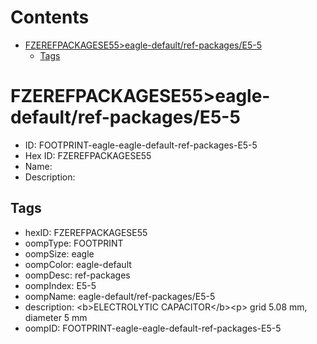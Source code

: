 



Contents
========

* [FZEREFPACKAGESE55>eagle-default/ref-packages/E5-5](#fzerefpackagese55eagle-defaultref-packagese5-5)
	* [Tags](#tags)

# FZEREFPACKAGESE55>eagle-default/ref-packages/E5-5

- ID: FOOTPRINT-eagle-eagle-default-ref-packages-E5-5
- Hex ID: FZEREFPACKAGESE55
- Name: 
- Description: 

## Tags

- hexID: FZEREFPACKAGESE55
- oompType: FOOTPRINT
- oompSize: eagle
- oompColor: eagle-default
- oompDesc: ref-packages
- oompIndex: E5-5
- oompName: eagle-default/ref-packages/E5-5
- description: &lt;b&gt;ELECTROLYTIC CAPACITOR&lt;/b&gt;&lt;p&gt;&#xD;
grid 5.08 mm, diameter 5 mm
- oompID: FOOTPRINT-eagle-eagle-default-ref-packages-E5-5
